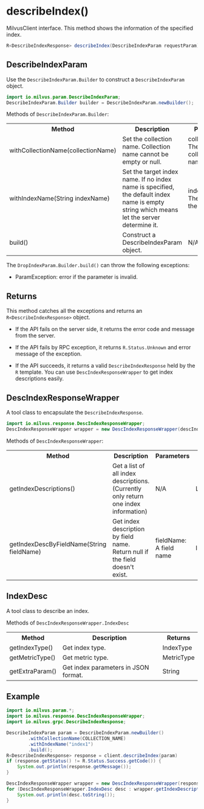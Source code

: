# describeIndex()

MilvusClient interface. This method shows the information of the specified index.

```java
R<DescribeIndexResponse> describeIndex(DescribeIndexParam requestParam);
```

## DescribeIndexParam

Use the `DescribeIndexParam.Builder` to construct a `DescribeIndexParam` object.

```java
import io.milvus.param.DescribeIndexParam;
DescribeIndexParam.Builder builder = DescribeIndexParam.newBuilder();
```

Methods of `DescribeIndexParam.Builder`:

<table>
    <tr>
        <th>Method</th>
        <th>Description</th>
        <th>Parameters</th>
    </tr>
    <tr>
        <td>withCollectionName(collectionName)</td>
        <td>Set the collection name. Collection name cannot be empty or null.</td>
        <td>collectionName: The target collection name.</td>
    </tr>
    <tr>
        <td>withIndexName(String indexName)</td>
        <td>Set the target index name. If no index name is specified, the default index name is empty string which means let the server determine it.</td>
        <td>indexName: The name of the index.</td>
    </tr>
    <tr>
        <td>build()</td>
        <td>Construct a DescribeIndexParam object.</td>
        <td>N/A</td>
    </tr>
</table>

The `DropIndexParam.Builder.build()` can throw the following exceptions:

- ParamException: error if the parameter is invalid.

## Returns

This method catches all the exceptions and returns an `R<DescribeIndexResponse>` object.

- If the API fails on the server side, it returns the error code and message from the server.

- If the API fails by RPC exception, it returns `R.Status.Unknown` and error message of the exception.

- If the API succeeds, it returns a valid `DescribeIndexResponse` held by the `R` template. You can use `DescIndexResponseWrapper` to get index descriptions easily.

## DescIndexResponseWrapper

A tool class to encapsulate the `DescribeIndexResponse`. 

```java
import io.milvus.response.DescIndexResponseWrapper;
DescIndexResponseWrapper wrapper = new DescIndexResponseWrapper(descIndexResponse);
```

Methods of `DescIndexResponseWrapper`:

<table>
   <tr>
     <th><strong>Method</strong></th>
     <th><strong>Description</strong></th>
     <th><strong>Parameters</strong></th>
     <th><strong>Returns</strong></th>
   </tr>
   <tr>
     <td>getIndexDescriptions()<br/></td>
     <td>Get a list of all index descriptions. (Currently only return one index information)</td>
     <td>N/A</td>
     <td>List\<IndexDesc></td>
   </tr>
   <tr>
     <td>getIndexDescByFieldName(String fieldName)<br/></td>
     <td>Get index description by field name. Return null if the field doesn't exist.</td>
     <td>fieldName: A field name</td>
     <td>IndexDesc</td>
   </tr>
</table>

## IndexDesc

A tool class to describe an index.

Methods of `DescIndexResponseWrapper.IndexDesc`

<table>
   <tr>
     <th><strong>Method</strong></th>
     <th><strong>Description</strong></th>
     <th><strong>Returns</strong></th>
   </tr>
   <tr>
     <td>getIndexType()</td>
     <td>Get index type.</td>
     <td>IndexType</td>
   </tr>
   <tr>
     <td>getMetricType()</td>
     <td>Get metric type.</td>
     <td>MetricType</td>
   </tr>
   <tr>
     <td>getExtraParam()</td>
     <td>Get index parameters in JSON format.</td>
     <td>String</td>
   </tr>
</table>

## Example

```java
import io.milvus.param.*;
import io.milvus.response.DescIndexResponseWrapper;
import io.milvus.grpc.DescribeIndexResponse;

DescribeIndexParam param = DescribeIndexParam.newBuilder()
        .withCollectionName(COLLECTION_NAME)
        .withIndexName("index1")
        .build();
R<DescribeIndexResponse> response = client.describeIndex(param)
if (response.getStatus() != R.Status.Success.getCode()) {
    System.out.println(response.getMessage());
}

DescIndexResponseWrapper wrapper = new DescIndexResponseWrapper(response.getData());
for (DescIndexResponseWrapper.IndexDesc desc : wrapper.getIndexDescriptions()) {
    System.out.println(desc.toString());
}
```
